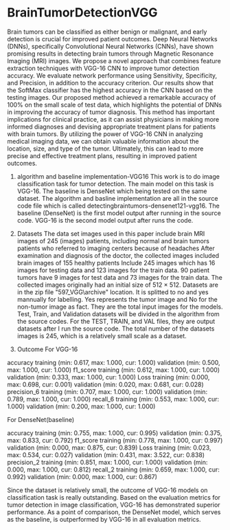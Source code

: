 # BrainTumorDetectionVGG
Brain tumors can be classified as either benign or malignant, and early detection is crucial for improved patient outcomes. Deep Neural Networks (DNNs), specifically Convolutional Neural Networks (CNNs), have shown promising results in detecting brain tumors through Magnetic Resonance Imaging (MRI) images. We propose a novel approach that combines feature extraction techniques with VGG-16 CNN to improve tumor detection accuracy. We evaluate network performance using Sensitivity, Specificity, and Precision, in addition to the accuracy criterion. Our results show that the SoftMax classifier has the highest accuracy in the CNN based on the testing images. Our proposed method achieved a remarkable accuracy of 100% on the small scale of test data, which highlights the potential of DNNs in improving the accuracy of tumor diagnosis. This method has important implications for clinical practice, as it can assist physicians in making more informed diagnoses and devising appropriate treatment plans for patients with brain tumors. By utilizing the power of VGG-16 CNN in analyzing medical imaging data, we can obtain valuable information about the location, size, and type of the tumor. Ultimately, this can lead to more precise and effective treatment plans, resulting in improved patient outcomes.

1. algorithm and baseline implementation-VGG16
This work is to do image classification task for tumor detection. The main model on this task is VGG-16.
The baseline is DenseNet which being tested on the same dataset. 
The algorithm and basline implementation 
are all in the source code file which is called detectingbraintumors-densenet121-vgg16. 
The baseline (DenseNet) is the first model output after running in the source code. 
VGG-16 is the second model output after runs the code. 

2. Datasets
The data set images used in this paper include brain MRI images of 245 (images) patients, 
including normal and brain tumors patients who referred to imaging centers because of headaches 
After examination and diagnosis of the doctor, 
the collected images included brain images of 155 healthy patients Include 245 images which has 16 images 
for testing data and 123 images for the train data. 90 patient tumors have 9 images for test data and 73 images
for the train data. The collected images originally had an initial size of 512 × 512.
Datasets are in the zip file "597_VGG\archive" location. It is splitted to no and yes mannually for labelling.
Yes represents the tumor image and No for the non-tumor image as fact. They are the total input images for
the models. Test, Train, and Validation datasets will be divided in the algorithm from the source codes.
For the TEST, TRAIN, and VAL files, they are output datasets after I run the source code. The total number 
of the datasets images is 245, which is a relatively small scale as a dataset.

3. Outcome
For VGG-16

accuracy
	training         	 (min:    0.617, max:    1.000, cur:    1.000)
	validation       	 (min:    0.500, max:    1.000, cur:    1.000)
f1_score
	training         	 (min:    0.612, max:    1.000, cur:    1.000)
	validation       	 (min:    0.333, max:    1.000, cur:    1.000)
Loss
	training         	 (min:    0.000, max:    0.698, cur:    0.001)
	validation       	 (min:    0.020, max:    0.681, cur:    0.028)
precision_6
	training         	 (min:    0.707, max:    1.000, cur:    1.000)
	validation       	 (min:    0.789, max:    1.000, cur:    1.000)
recall_6
	training         	 (min:    0.553, max:    1.000, cur:    1.000)
	validation       	 (min:    0.200, max:    1.000, cur:    1.000)


For DenseNet(baseline)

accuracy
	training         	 (min:    0.755, max:    1.000, cur:    0.995)
	validation       	 (min:    0.375, max:    0.833, cur:    0.792)
f1_score
	training         	 (min:    0.778, max:    1.000, cur:    0.997)
	validation       	 (min:    0.000, max:    0.875, cur:    0.839)
Loss
	training         	 (min:    0.023, max:    0.534, cur:    0.027)
	validation       	 (min:    0.431, max:    3.522, cur:    0.838)
precision_2
	training         	 (min:    0.851, max:    1.000, cur:    1.000)
	validation       	 (min:    0.000, max:    1.000, cur:    0.812)
recall_2
	training         	 (min:    0.659, max:    1.000, cur:    0.992)
	validation       	 (min:    0.000, max:    1.000, cur:    0.867)

Since the dataset is relatively small, the outcome of VGG-16 models on classification task is really outstanding.
Based on the evaluation metrics for tumor detection in image classification, 
VGG-16 has demonstrated superior performance. As a point of comparison, the DenseNet model, 
which serves as the baseline, is outperformed by VGG-16 in all evaluation metrics.
